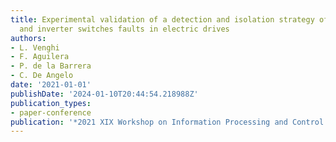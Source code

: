 ```yaml
---
title: Experimental validation of a detection and isolation strategy of current sensors
  and inverter switches faults in electric drives
authors:
- L. Venghi
- F. Aguilera
- P. de la Barrera
- C. De Angelo
date: '2021-01-01'
publishDate: '2024-01-10T20:44:54.218988Z'
publication_types:
- paper-conference
publication: '*2021 XIX Workshop on Information Processing and Control (RPIC2021)*'
---
```

